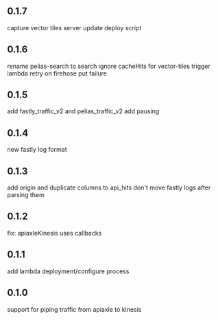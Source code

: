 0.1.7
-----
capture vector tiles server
update deploy script

0.1.6
-----
rename pelias-search to search
ignore cacheHits for vector-tiles
trigger lambda retry on firehose put failure

0.1.5
-----
add fastly_traffic_v2 and pelias_traffic_v2
add pausing

0.1.4
-----
new fastly log format

0.1.3
-----
add origin and duplicate columns to api_hits
don't move fastly logs after parsing them

0.1.2
-----
fix: apiaxleKinesis uses callbacks

0.1.1
-----
add lambda deployment/configure process

0.1.0
-----
support for piping traffic from apiaxle to kinesis
